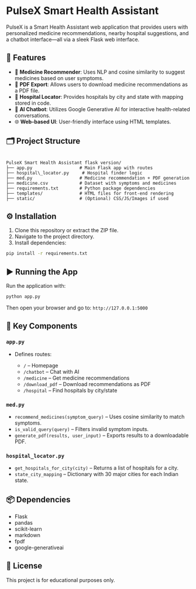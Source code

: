 # PulseX Smart Health Assistant

PulseX is a Smart Health Assistant web application that provides users with personalized medicine recommendations, nearby hospital suggestions, and a chatbot interface—all via a sleek Flask web interface.

## 🚀 Features

- 💊 **Medicine Recommender**: Uses NLP and cosine similarity to suggest medicines based on user symptoms.
- 📄 **PDF Export**: Allows users to download medicine recommendations as a PDF file.
- 🏥 **Hospital Locator**: Provides hospitals by city and state with mapping stored in code.
- 🤖 **AI Chatbot**: Utilizes Google Generative AI for interactive health-related conversations.
- 🌐 **Web-based UI**: User-friendly interface using HTML templates.

## 🗂️ Project Structure

```

PulseX Smart Health Assistant flask version/
├── app.py                  # Main Flask app with routes
├── hospital\_locator.py     # Hospital finder logic
├── med.py                  # Medicine recommendation + PDF generation
├── medicine.csv            # Dataset with symptoms and medicines
├── requirements.txt        # Python package dependencies
├── templates/              # HTML files for front-end rendering
├── static/                 # (Optional) CSS/JS/Images if used

```

## ⚙️ Installation

1. Clone this repository or extract the ZIP file.
2. Navigate to the project directory.
3. Install dependencies:

```bash
pip install -r requirements.txt
```

## ▶️ Running the App

Run the application with:

```bash
python app.py
```

Then open your browser and go to:
`http://127.0.0.1:5000`

## 📄 Key Components

### `app.py`

* Defines routes:

  * `/` – Homepage
  * `/chatbot` – Chat with AI
  * `/medicine` – Get medicine recommendations
  * `/download_pdf` – Download recommendations as PDF
  * `/hospital` – Find hospitals by city/state

### `med.py`

* `recommend_medicines(symptom_query)` – Uses cosine similarity to match symptoms.
* `is_valid_query(query)` – Filters invalid symptom inputs.
* `generate_pdf(results, user_input)` – Exports results to a downloadable PDF.

### `hospital_locator.py`

* `get_hospitals_for_city(city)` – Returns a list of hospitals for a city.
* `state_city_mapping` – Dictionary with 30 major cities for each Indian state.

## 📦 Dependencies

* Flask
* pandas
* scikit-learn
* markdown
* fpdf
* google-generativeai

## 📜 License

This project is for educational purposes only.